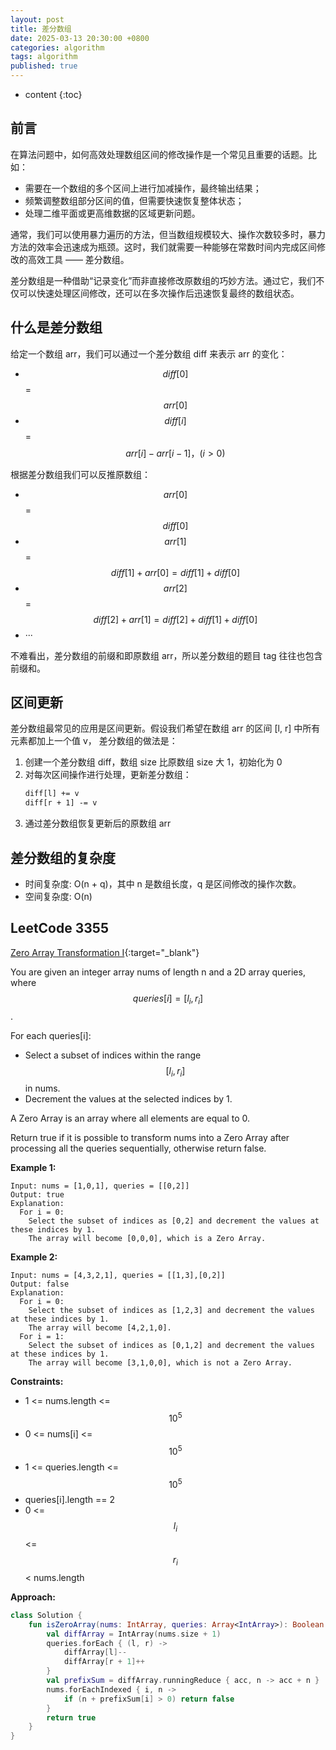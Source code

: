```yaml
---
layout: post
title: 差分数组
date: 2025-03-13 20:30:00 +0800
categories: algorithm
tags: algorithm
published: true
---
```


* content
{:toc}

## 前言

在算法问题中，如何高效处理数组区间的修改操作是一个常见且重要的话题。比如：

* 需要在一个数组的多个区间上进行加减操作，最终输出结果；
* 频繁调整数组部分区间的值，但需要快速恢复整体状态；
* 处理二维平面或更高维数据的区域更新问题。

通常，我们可以使用暴力遍历的方法，但当数组规模较大、操作次数较多时，暴力方法的效率会迅速成为瓶颈。这时，我们就需要一种能够在常数时间内完成区间修改的高效工具 —— 差分数组。

差分数组是一种借助“记录变化”而非直接修改原数组的巧妙方法。通过它，我们不仅可以快速处理区间修改，还可以在多次操作后迅速恢复最终的数组状态。

## 什么是差分数组

给定一个数组 arr，我们可以通过一个差分数组 diff 来表示 arr 的变化：

* $$diff[0]$$ = $$arr[0]$$
* $$diff[i]$$ = $$arr[i] - arr[i - 1]，(i > 0)$$

根据差分数组我们可以反推原数组：

* $$arr[0]$$ = $$diff[0]$$
* $$arr[1]$$ = $$diff[1] + arr[0] = diff[1] + diff[0]$$
* $$arr[2]$$ = $$diff[2] + arr[1] = diff[2] + diff[1] + diff[0]$$
* ···

不难看出，差分数组的前缀和即原数组 arr，所以差分数组的题目 tag 往往也包含前缀和。

## 区间更新

差分数组最常见的应用是区间更新。假设我们希望在数组 arr 的区间 [l, r] 中所有元素都加上一个值 v， 差分数组的做法是：

1. 创建一个差分数组 diff，数组 size 比原数组 size 大 1，初始化为 0
2. 对每次区间操作进行处理，更新差分数组：
    ```txt
    diff[l] += v
    diff[r + 1] -= v
    ```
3. 通过差分数组恢复更新后的原数组 arr

## 差分数组的复杂度

* 时间复杂度: O(n + q)，其中 n 是数组长度，q 是区间修改的操作次数。
* 空间复杂度: O(n)

## LeetCode 3355

[Zero Array Transformation I](https://leetcode.com/problems/zero-array-transformation-i/description/){:target="_blank"}

You are given an integer array nums of length n and a 2D array queries, where $$queries[i] = [l_i, r_i]$$.

For each queries[i]:

* Select a subset of indices within the range $$[l_i, r_i]$$ in nums.
* Decrement the values at the selected indices by 1.

A Zero Array is an array where all elements are equal to 0.

Return true if it is possible to transform nums into a Zero Array after processing all the queries sequentially, otherwise return false.

**Example 1:**

```
Input: nums = [1,0,1], queries = [[0,2]]
Output: true
Explanation:
  For i = 0:
    Select the subset of indices as [0,2] and decrement the values at these indices by 1.
    The array will become [0,0,0], which is a Zero Array.
```

**Example 2:**
```
Input: nums = [4,3,2,1], queries = [[1,3],[0,2]]
Output: false
Explanation:
  For i = 0:
    Select the subset of indices as [1,2,3] and decrement the values at these indices by 1.
    The array will become [4,2,1,0].
  For i = 1:
    Select the subset of indices as [0,1,2] and decrement the values at these indices by 1.
    The array will become [3,1,0,0], which is not a Zero Array.
```

**Constraints:**

* 1 <= nums.length <= $$10^5$$
* 0 <= nums[i] <= $$10^5$$
* 1 <= queries.length <= $$10^5$$
* queries[i].length == 2
* 0 <= $$l_i$$ <= $$r_i$$ < nums.length

**Approach:**

```kotlin
class Solution {
    fun isZeroArray(nums: IntArray, queries: Array<IntArray>): Boolean {
        val diffArray = IntArray(nums.size + 1)
        queries.forEach { (l, r) ->
            diffArray[l]--
            diffArray[r + 1]++
        }
        val prefixSum = diffArray.runningReduce { acc, n -> acc + n }
        nums.forEachIndexed { i, n ->
            if (n + prefixSum[i] > 0) return false
        }
        return true
    }
}
```